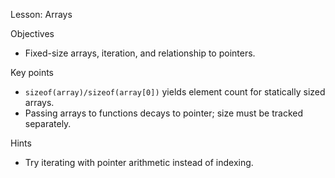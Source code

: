Lesson: Arrays

Objectives
- Fixed-size arrays, iteration, and relationship to pointers.

Key points
- `sizeof(array)/sizeof(array[0])` yields element count for statically sized arrays.
- Passing arrays to functions decays to pointer; size must be tracked separately.

Hints
- Try iterating with pointer arithmetic instead of indexing.
